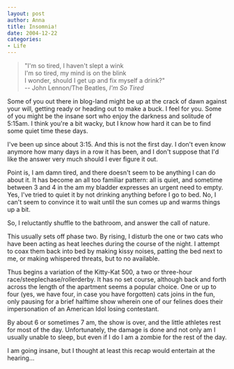 ```yaml
--- 
layout: post
author: Anna
title: Insomnia!
date: 2004-12-22
categories: 
- Life
---
```


> "I'm so tired, I haven't slept a wink<br>
> I'm so tired, my mind is on the blink<br>
> I wonder, should I get up and fix myself a drink?"<br>
> -- John Lennon/The Beatles, <i>I'm So Tired</i>

Some of you out there in blog-land might be up at the crack of dawn against your will, getting ready or heading out to make a buck. I feel for you. Some of you might be the insane sort who enjoy the darkness and solitude of 5:15am. I think you're a bit wacky, but I know how hard it can be to find some quiet time these days.

I've been up since about 3:15. And this is not the first day. I don't even know anymore how many days in a row it has been, and I don't suppose that I'd like the answer very much should I ever figure it out.

Point is, I am damn tired, and there doesn't seem to be anything I can do about it. It has become an all too familiar pattern: all is quiet, and sometime between 3 and 4 in the am my bladder expresses an urgent need to empty. Yes, I've tried to quiet it by not drinking anything before I go to bed. No, I can't seem to convince it to wait until the sun comes up and warms things up a bit.

So, I reluctantly shuffle to the bathroom, and answer the call of nature.

This usually sets off phase two. By rising, I disturb the one or two cats who have been acting as heat leeches during the course of the night. I attempt to coax them back into bed by making kissy noises, patting the bed next to me, or making whispered threats, but to no available.

Thus begins a variation of the Kitty-Kat 500, a two or three-hour race/steeplechase/rollerderby. It has no set course, although back and forth across the length of the apartment seems a popular choice. One or up to four (yes, we have four, in case you have forgotten) cats joins in the fun, only pausing for a brief halftime show wherein one of our felines does their impersonation of an American Idol losing contestant.

By about 6 or sometimes 7 am, the show is over, and the little athletes rest for most of the day. Unfortunately, the damage is done and not only am I usually unable to sleep, but even if I do I am a zombie for the rest of the day.

I am going insane, but I thought at least this recap would entertain at the hearing...